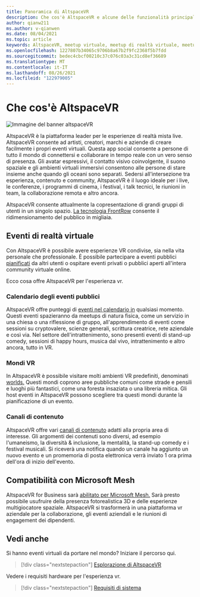 ```yaml
---
title: Panoramica di AltspaceVR
description: Che cos'è AltspaceVR e alcune delle funzionalità principali
author: qianw211
ms.author: v-qianwen
ms.date: 08/04/2021
ms.topic: article
keywords: AltspaceVR, meetup virtuale, meetup di realtà virtuale, meetup VR, piattaforme di realtà virtuale, piattaforma VR, eventi virtuali immersivi, eventi VR immersivi, eventi di realtà virtuale, eventi VR di creazione del mondo, esperienza VR immersiva, social VR, piattaforma VR social, hosting di eventi VR, realtà virtuale sociale, hosting di eventi di realtà virtuale
ms.openlocfilehash: 1227807b34065c9706b8a67b2f9fc2368f5b7fdd
ms.sourcegitcommit: bedec4cbcf00210c37c076c03a3c31cd8ef36689
ms.translationtype: MT
ms.contentlocale: it-IT
ms.lasthandoff: 08/26/2021
ms.locfileid: "122979005"
---
```

# <a name="what-is-altspacevr"></a>Che cos'è AltspaceVR

![Immagine del banner altspaceVR](images/vr-interactions.png)

AltspaceVR è la piattaforma leader per le esperienze di realtà mista live. AltspaceVR consente ad artisti, creatori, marchi e aziende di creare facilmente i propri eventi virtuali. Questa app social consente a persone di tutto il mondo di connettersi e collaborare in tempo reale con un vero senso di presenza. Gli avatar espressivi, il contatto visivo coinvolgente, il suono spaziale e gli ambienti virtuali immersivi consentono alle persone di stare insieme anche quando gli oceani sono separati. Sedersi all'intersezione tra esperienza, contenuto e community, AltspaceVR è il luogo ideale per i live, le conferenze, i programmi di cinema, i festival, i talk tecnici, le riunioni in team, la collaborazione remota e altro ancora.  

AltspaceVR consente attualmente la copresentazione di grandi gruppi di utenti in un singolo spazio.  [La tecnologia FrontRow](faqs/scaling-audiences.md) consente il ridimensionamento del pubblico in migliaia.

## <a name="virtual-reality-events"></a>Eventi di realtà virtuale

Con AltspaceVR è possibile avere esperienze VR condivise, sia nella vita personale che professionale. È possibile partecipare a eventi pubblici [](tutorials/creating-an-event.md) [pianificati](community/exploring-title-screen.md#destinations) da altri utenti o ospitare eventi privati o pubblici aperti all'intera community virtuale online.

Ecco cosa offre AltspaceVR per l'esperienza vr.

### <a name="public-events-calendar"></a>Calendario degli eventi pubblici

AltspaceVR offre punteggi di [eventi nel calendario in](https://account.altvr.com/events/main) qualsiasi momento. Questi eventi spazieranno da meetups di natura fisica, come un servizio in una chiesa o una riflessione di gruppo, all'apprendimento di eventi come sessioni su cryptovalere, scienze generali, scrittura creatrice, rete aziendale e così via. Nel settore dell'intrattenimento, sono presenti eventi di stand-up comedy, sessioni di happy hours, musica dal vivo, intrattenimento e altro ancora, tutto in VR.

### <a name="vr-worlds"></a>Mondi VR

In AltspaceVR è possibile visitare molti ambienti VR predefiniti, denominati [worlds.](community/exploring-title-screen.md#other-functions) Questi mondi coprono aree pubbliche comuni come strade e pensili e luoghi più fantastici, come una foresta insaziata o una libreria mitica. Gli host eventi in AltspaceVR possono scegliere tra questi mondi durante la pianificazione di un evento.

### <a name="content-channels"></a>Canali di contenuto

AltspaceVR offre vari [canali di contenuto](https://account.altvr.com/channels/popular) adatti alla propria area di interesse. Gli argomenti dei contenuti sono diversi, ad esempio l'umaneismo, la diversità & inclusione, la mentalità, la stand-up comedy e i festival musicali.  Si riceverà una notifica quando un canale ha aggiunto un nuovo evento e un promemoria di posta elettronica verrà inviato 1 ora prima dell'ora di inizio dell'evento.

## <a name="microsoft-mesh-compatibility"></a>Compatibilità con Microsoft Mesh

AltspaceVR for Business sarà [abilitato per Microsoft Mesh.](/mesh/) Sarà presto possibile usufruire della presenza fotorealistica 3D e delle esperienze multigiocatore spaziale. AltspaceVR si trasformerà in una piattaforma vr aziendale per la collaborazione, gli eventi aziendali e le riunioni di engagement dei dipendenti.

## <a name="see-also"></a>Vedi anche

Si hanno eventi virtuali da portare nel mondo? Iniziare il percorso qui.
> [!div class="nextstepaction"]
> [Esplorazione di AltspaceVR](journey.md)

Vedere i requisiti hardware per l'esperienza vr.
> [!div class="nextstepaction"]
> [Requisiti di sistema](getting-started/system-requirements.md)
